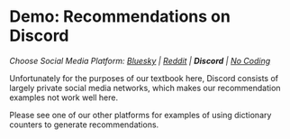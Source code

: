 # Demo: Recommendations on Discord
_Choose Social Media Platform: <a href='../../../bsky/ch11_recommendations/05_recommend_bot/03_demo_recommend.html'>Bluesky</a> | <a href='../../../reddit/ch11_recommendations/05_recommend_bot/03_demo_recommend.html'>Reddit</a> | __Discord__ | <a href='../../../nocode/ch11_recommendations/05_recommend_bot/03_demo_recommend.html'>No Coding</a>_


Unfortunately for the purposes of our textbook here, Discord consists of largely private social media networks, which makes our recommendation examples not work well here. 

Please see one of our other platforms for examples of using dictionary counters to generate recommendations.